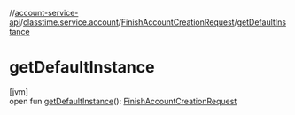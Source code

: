 //[account-service-api](../../../index.md)/[classtime.service.account](../index.md)/[FinishAccountCreationRequest](index.md)/[getDefaultInstance](get-default-instance.md)

# getDefaultInstance

[jvm]\
open fun [getDefaultInstance](get-default-instance.md)(): [FinishAccountCreationRequest](index.md)
